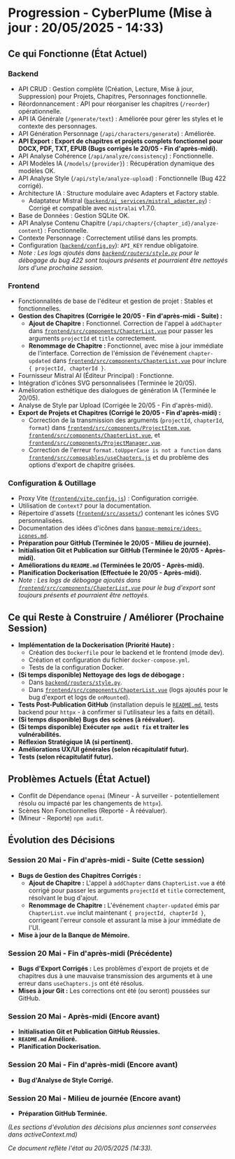 # Progression - CyberPlume (Mise à jour : 20/05/2025 - 14:33)

## Ce qui Fonctionne (État Actuel)

### Backend
*   API CRUD : Gestion complète (Création, Lecture, Mise à jour, Suppression) pour Projets, Chapitres, Personnages fonctionnelle.
*   Réordonnancement : API pour réorganiser les chapitres (`/reorder`) opérationnelle.
*   API IA Générale (`/generate/text`) : Améliorée pour gérer les styles et le contexte des personnages.
*   API Génération Personnage (`/api/characters/generate`) : Améliorée.
*   **API Export : Export de chapitres et projets complets fonctionnel pour DOCX, PDF, TXT, EPUB (Bugs corrigés le 20/05 - Fin d'après-midi).**
*   API Analyse Cohérence (`/api/analyze/consistency`) : Fonctionnelle.
*   API Modèles IA (`/models/{provider}`) : Récupération dynamique des modèles OK.
*   API Analyse Style (`/api/style/analyze-upload`) : Fonctionnelle (Bug 422 corrigé).
*   Architecture IA : Structure modulaire avec Adapters et Factory stable.
    *   Adaptateur Mistral ([`backend/ai_services/mistral_adapter.py`](backend/ai_services/mistral_adapter.py:1)) : Corrigé et compatible avec `mistralai` v1.7.0.
*   Base de Données : Gestion SQLite OK.
*   API Analyse Contenu Chapitre (`/api/chapters/{chapter_id}/analyze-content`) : Fonctionnelle.
*   Contexte Personnage : Correctement utilisé dans les prompts.
*   Configuration ([`backend/config.py`](backend/config.py:1)): `API_KEY` rendue obligatoire.
*   *Note : Les logs ajoutés dans [`backend/routers/style.py`](backend/routers/style.py:1) pour le débogage du bug 422 sont toujours présents et pourraient être nettoyés lors d'une prochaine session.*

### Frontend
*   Fonctionnalités de base de l'éditeur et gestion de projet : Stables et fonctionnelles.
*   **Gestion des Chapitres (Corrigée le 20/05 - Fin d'après-midi - Suite) :**
    *   **Ajout de Chapitre :** Fonctionnel. Correction de l'appel à `addChapter` dans [`frontend/src/components/ChapterList.vue`](frontend/src/components/ChapterList.vue:338) pour passer les arguments `projectId` et `title` correctement.
    *   **Renommage de Chapitre :** Fonctionnel, avec mise à jour immédiate de l'interface. Correction de l'émission de l'événement `chapter-updated` dans [`frontend/src/components/ChapterList.vue`](frontend/src/components/ChapterList.vue:373) pour inclure `{ projectId, chapterId }`.
*   Fournisseur Mistral AI (Éditeur Principal) : Fonctionne.
*   Intégration d'icônes SVG personnalisées (Terminée le 20/05).
*   Amélioration esthétique des dialogues de génération IA (Terminée le 20/05).
*   Analyse de Style par Upload (Corrigée le 20/05 - Fin d'après-midi).
*   **Export de Projets et Chapitres (Corrigé le 20/05 - Fin d'après-midi) :**
    *   Correction de la transmission des arguments (`projectId`, `chapterId`, `format`) dans [`frontend/src/components/ProjectItem.vue`](frontend/src/components/ProjectItem.vue:1), [`frontend/src/components/ChapterList.vue`](frontend/src/components/ChapterList.vue:1), et [`frontend/src/components/ProjectManager.vue`](frontend/src/components/ProjectManager.vue:1).
    *   Correction de l'erreur `format.toUpperCase is not a function` dans [`frontend/src/composables/useChapters.js`](frontend/src/composables/useChapters.js:164) et du problème des options d'export de chapitre grisées.

### Configuration & Outillage
*   Proxy Vite ([`frontend/vite.config.js`](frontend/vite.config.js:1)) : Configuration corrigée.
*   Utilisation de `Context7` pour la documentation.
*   Répertoire d'assets ([`frontend/src/assets/`](frontend/src/assets/)) contenant les icônes SVG personnalisées.
*   Documentation des idées d'icônes dans [`banque-memoire/idees-icones.md`](banque-memoire/idees-icones.md).
*   **Préparation pour GitHub (Terminée le 20/05 - Milieu de journée).**
*   **Initialisation Git et Publication sur GitHub (Terminée le 20/05 - Après-midi).**
*   **Améliorations du `README.md` (Terminées le 20/05 - Après-midi).**
*   **Planification Dockerisation (Effectuée le 20/05 - Après-midi).**
*   *Note : Les logs de débogage ajoutés dans [`frontend/src/components/ChapterList.vue`](frontend/src/components/ChapterList.vue:1) pour le bug d'export sont toujours présents et pourraient être nettoyés.*

## Ce qui Reste à Construire / Améliorer (Prochaine Session)

*   **Implémentation de la Dockerisation (Priorité Haute) :**
    *   Création des `Dockerfile` pour le backend et le frontend (mode dev).
    *   Création et configuration du fichier `docker-compose.yml`.
    *   Tests de la configuration Docker.
*   **(Si temps disponible) Nettoyage des logs de débogage :**
    *   Dans [`backend/routers/style.py`](backend/routers/style.py:1).
    *   Dans [`frontend/src/components/ChapterList.vue`](frontend/src/components/ChapterList.vue:1) (logs ajoutés pour le bug d'export et logs de `onMounted`).
*   **Tests Post-Publication GitHub** (installation depuis le [`README.md`](README.md:1), tests backend pour `httpx` - à confirmer si l'utilisateur les a faits en détail).
*   **(Si temps disponible) Bugs des scènes (à réévaluer).**
*   **(Si temps disponible) Exécuter `npm audit fix` et traiter les vulnérabilités.**
*   **Réflexion Stratégique IA (si pertinent).**
*   **Améliorations UX/UI générales (selon récapitulatif futur).**
*   **Tests (selon récapitulatif futur).**

## Problèmes Actuels (État Actuel)

*   Conflit de Dépendance `openai` (Mineur - À surveiller - potentiellement résolu ou impacté par les changements de `httpx`).
*   Scènes Non Fonctionnelles (Reporté - À réévaluer).
*   (Mineur - Reporté) `npm audit`.

## Évolution des Décisions

### Session 20 Mai - Fin d'après-midi - Suite (Cette session)
*   **Bugs de Gestion des Chapitres Corrigés :**
    *   **Ajout de Chapitre :** L'appel à `addChapter` dans `ChapterList.vue` a été corrigé pour passer les arguments `projectId` et `title` correctement, résolvant le bug d'ajout.
    *   **Renommage de Chapitre :** L'événement `chapter-updated` émis par `ChapterList.vue` inclut maintenant `{ projectId, chapterId }`, corrigeant l'erreur console et assurant la mise à jour immédiate de l'UI.
*   **Mise à jour de la Banque de Mémoire.**

### Session 20 Mai - Fin d'après-midi (Précédente)
*   **Bugs d'Export Corrigés :** Les problèmes d'export de projets et de chapitres dus à une mauvaise transmission des arguments et à une erreur dans `useChapters.js` ont été résolus.
*   **Mises à jour Git :** Les corrections ont été (ou seront) poussées sur GitHub.

### Session 20 Mai - Après-midi (Encore avant)
*   **Initialisation Git et Publication GitHub Réussies.**
*   **`README.md` Amélioré.**
*   **Planification Dockerisation.**

### Session 20 Mai - Fin d'après-midi (Encore avant)
*   **Bug d'Analyse de Style Corrigé.**

### Session 20 Mai - Milieu de journée (Encore avant)
*   **Préparation GitHub Terminée.**

*(Les sections d'évolution des décisions plus anciennes sont conservées dans activeContext.md)*

*Ce document reflète l'état au 20/05/2025 (14:33).*